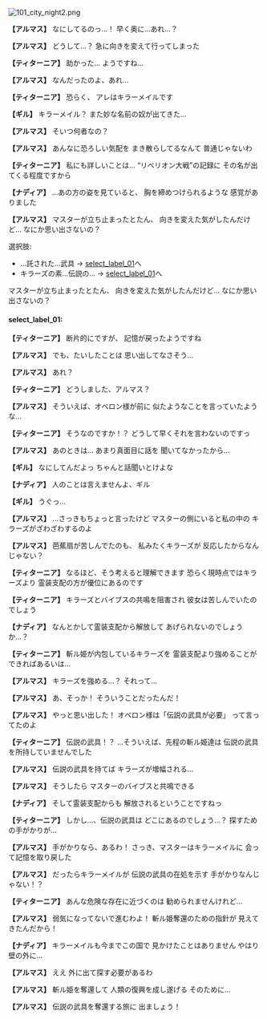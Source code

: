 
![101_city_night2.png](../images/backgrounds/101_city_night2.png)

**【アルマス】**
なにしてるのっ…！
早く奥に…あれ…？

**【アルマス】**
どうして…？
急に向きを変えて行ってしまった

**【ティターニア】**
助かった…
ようですね…

**【アルマス】**
なんだったのよ、あれ…

**【ティターニア】**
恐らく、
アレはキラーメイルです

**【ギル】**
キラーメイル？
また妙な名前の奴が出てきた…

**【アルマス】**
そいつ何者なの？

**【アルマス】**
あんなに恐ろしい気配を
まき散らしてるなんて
普通じゃないわ

**【ティターニア】**
私にも詳しいことは…
“リベリオン大戦”の記録に
その名が出てくる程度ですから

**【ナディア】**
…あの方の姿を見ていると、
胸を締めつけられるような
感覚がありました

**【アルマス】**
マスターが立ち止まったとたん、
向きを変えた気がしたんだけど…
なにか思い出さないの？

選択肢:
- …託された…武具 → [select_label_01](#select_label_01)へ
- キラーズの素…伝説の… → [select_label_01](#select_label_01)へ

マスターが立ち止まったとたん、
向きを変えた気がしたんだけど…
なにか思い出さないの？

#### select_label_01:

**【ティターニア】**
断片的にですが、
記憶が戻ったようですね

**【アルマス】**
でも、たいしたことは
思い出してなさそう…

**【アルマス】**
あれ？

**【ティターニア】**
どうしました、アルマス？

**【アルマス】**
そういえば、オベロン様が前に
似たようなことを言っていたような…

**【ティターニア】**
そうなのですか！？
どうして早くそれを言わないのですっ

**【アルマス】**
あのときは…
あまり真面目に話を
聞いてなかったから…

**【ギル】**
なにしてんだよっ
ちゃんと話聞いとけよな

**【ナディア】**
人のことは言えませんよ、ギル

**【ギル】**
うぐっ…

**【アルマス】**
…さっきもちょっと言ったけど
マスターの側にいると私の中の
キラーズがざわざわするのよ

**【アルマス】**
芭蕉扇が苦しんでたのも、
私みたくキラーズが
反応したからなんじゃない？

**【ティターニア】**
なるほど、そう考えると理解できます
恐らく現時点ではキラーズより
霊装支配の方が優位にあるのです

**【ティターニア】**
キラーズとバイブスの共鳴を阻害され
彼女は苦しんでいたのでしょう

**【ナディア】**
なんとかして霊装支配から解放して
あげられないのでしょうか…？

**【ティターニア】**
斬ル姫が内包しているキラーズを
霊装支配より強めることが
できればあるいは…

**【アルマス】**
キラーズを強める…？
それって…

**【アルマス】**
あ、そっか！
そういうことだったんだ！

**【アルマス】**
やっと思い出した！
オベロン様は「伝説の武具が必要」
って言ってたのよ

**【ティターニア】**
伝説の武具！？
…そういえば、先程の斬ル姫達は
伝説の武具を所持していませんでした

**【アルマス】**
伝説の武具を持てば
キラーズが増幅される…

**【アルマス】**
そうしたら
マスターのバイブスと共鳴できる

**【ナディア】**
そして霊装支配からも
解放されるということですねっ

**【ティターニア】**
しかし…、伝説の武具は
どこにあるのでしょう…？
探すための手がかりが…

**【アルマス】**
手がかりなら、あるわ！
さっき、マスターはキラーメイルに
会って記憶を取り戻した

**【アルマス】**
だったらキラーメイルが
伝説の武具の在処を示す
手がかりなんじゃない！？

**【ティターニア】**
あんな危険な存在に近づくのは
勧められませんけれど…

**【アルマス】**
弱気になってないで進むわよ！
斬ル姫奪還のための指針が
見えてきたんだから！

**【ナディア】**
キラーメイルも今までこの国で
見かけたことはありません
やはり壁の外に…

**【アルマス】**
ええ
外に出て探す必要があるわ

**【アルマス】**
斬ル姫を奪還して
人類の復興を成し遂げる
そのために…

**【アルマス】**
伝説の武具を奪還する旅に
出ましょう！